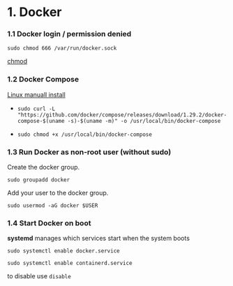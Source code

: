 <!-- 
layout: template
title: Docker Installation Notes
filename: installation.md -->


# 1. Docker

### 1.1 Docker login / permission denied

  `sudo chmod 666 /var/run/docker.sock`

  [chmod](http://www.chmod.pl/chmod-666.html)

### 1.2 Docker Compose
   [Linux manuall install](https://docs.docker.com/compose/install/#install-compose)

  * `sudo curl -L "https://github.com/docker/compose/releases/download/1.29.2/docker-compose-$(uname -s)-$(uname -m)" -o /usr/local/bin/docker-compose`
  
  * `sudo chmod +x /usr/local/bin/docker-compose`
   
### 1.3 Run Docker as non-root user (without sudo)

Create the docker group.

 `sudo groupadd docker`

Add your user to the docker group.

 `sudo usermod -aG docker $USER`

### 1.4 Start Docker on boot

 **systemd** manages which services start when the system boots
 
`sudo systemctl enable docker.service`

`sudo systemctl enable containerd.service`

to disable use `disable`

